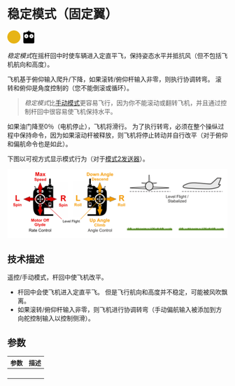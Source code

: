 # 稳定模式（固定翼）

[<img src="../../assets/site/difficulty_medium.png" title="中等飞行难度" width="30px" />](../getting_started/flight_modes.md#key_difficulty)&nbsp;[<img src="../../assets/site/remote_control.svg" title="需要手动或遥控控制" width="30px" />](../getting_started/flight_modes.md#key_manual)&nbsp;

*稳定模式*在摇杆回中时使车辆进入定直平飞，保持姿态水平并抵抗风（但不包括飞机航向和高度）。

飞机基于俯仰输入爬升/下降，如果滚转/俯仰杆输入非零，则执行协调转弯。 滚转和俯仰是角度控制的（您不能倒滚或循环）。

> *稳定模式*比[手动模式](../flight_modes/manual_fw.md)更容易飞行，因为你不能滚动或翻转飞机，并且通过控制杆回中很容易使飞机保持水平。

如果油门降至0％（电机停止），飞机将滑行。 为了执行转弯，必须在整个操纵过程中保持命令，因为如果滚动杆被释放，则飞机将停止转动并自行改平（对于俯仰和偏航命令也是如此）。

下图以可视方式显示模式行为（对于[模式2发送器](../getting_started/rc_transmitter_receiver.md#transmitter_modes)）。

![固定翼手动飞行](../../assets/flight_modes/manual_stabilized_FW.png)

## 技术描述

遥控/手动模式，杆回中使飞机改平。

* 杆回中会使飞机进入定直平飞。 但是飞行航向和高度并不稳定，可能被风吹飘离。
* 如果滚转/俯仰杆输入非零，则飞机进行协调转弯（手动偏航输入被添加到方向舵控制输入以控制侧滑）。

## 参数

| 参数     | 描述 |
| ------ | -- |
| &nbsp; |    |

<!-- this document needs to be extended -->